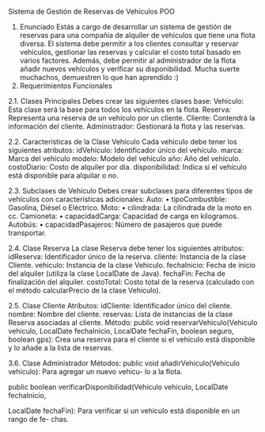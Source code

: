 Sistema de Gestión de Reservas de Vehículos POO

1. Enunciado
Estás a cargo de desarrollar un sistema de gestión de reservas para una compañía de
alquiler de vehículos que tiene una flota diversa. El sistema debe permitir a los clientes
consultar y reservar vehículos, gestionar las reservas y calcular el costo total basado en
varios factores. Además, debe permitir al administrador de la flota añadir nuevos vehículos
y verificar su disponibilidad. Mucha suerte muchachos, demuestren lo que han aprendido :)
3. Requerimientos Funcionales

2.1. Clases Principales
Debes crear las siguientes clases base:
Vehiculo: Esta clase será la base para todos los vehículos en la flota.
Reserva: Representa una reserva de un vehículo por un cliente.
Cliente: Contendrá la información del cliente.
Administrador: Gestionará la flota y las reservas.

2.2. Características de la Clase Vehículo
Cada vehículo debe tener los siguientes atributos:
idVehiculo: Identificador único del vehículo.
marca: Marca del vehículo
modelo: Modelo del vehículo
año: Año del vehículo.
costoDiario: Costo de alquiler por día.
disponibilidad: Indica si el vehículo está disponible para alquilar o no.

2.3. Subclases de Vehículo
Debes crear subclases para diferentes tipos de vehículos con características adicionales:
Auto:
• tipoCombustible: Gasolina, Diésel o Eléctrico.
Moto:
• cilindrada: La cilindrada de la moto en cc.
Camioneta:
• capacidadCarga: Capacidad de carga en kilogramos.
Autobús:
• capacidadPasajeros: Número de pasajeros que puede transportar.

2.4. Clase Reserva
La clase Reserva debe tener los siguientes atributos:
idReserva: Identificador único de la reserva.
cliente: Instancia de la clase Cliente.
vehiculo: Instancia de la clase Vehiculo.
fechaInicio: Fecha de inicio del alquiler (utiliza la clase LocalDate de Java).
fechaFin: Fecha de finalización del alquiler.
costoTotal: Costo total de la reserva (calculado con el método calcularPrecio de la
clase Vehiculo).

2.5. Clase Cliente
Atributos:
idCliente: Identificador único del cliente.
nombre: Nombre del cliente.
reservas: Lista de instancias de la clase Reserva asociadas al cliente.
Método:
public void reservarVehiculo(Vehiculo vehiculo, LocalDate fechaInicio, LocalDate
fechaFin, boolean seguro, boolean gps): Crea una reserva para el cliente si el
vehículo está disponible y lo añade a la lista de reservas.

3.6. Clase Administrador
Métodos:
public void añadirVehiculo(Vehiculo vehiculo): Para agregar un nuevo vehícu-
lo a la flota.

public boolean verificarDisponibilidad(Vehiculo vehiculo, LocalDate fechaInicio,

LocalDate fechaFin): Para verificar si un vehículo está disponible en un rango de fe-
chas.
